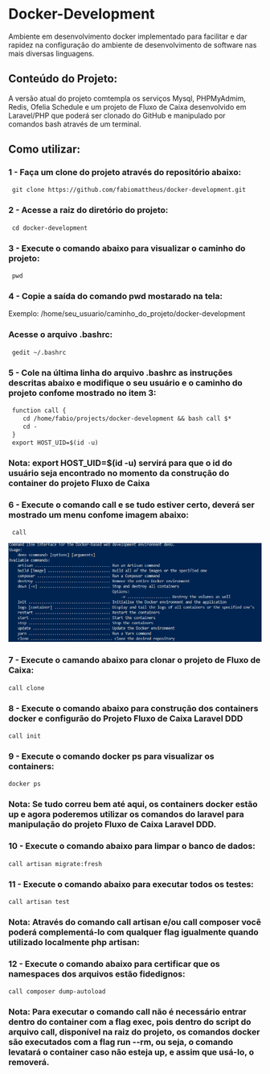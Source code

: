 # Docker-Development
   Ambiente em desenvolvimento docker implementado para facilitar e dar rapidez na configuração do ambiente de desenvolvimento de software nas mais diversas linguagens. 
   
## Conteúdo do Projeto:  
   A versão atual do projeto comtempla os serviços Mysql, PHPMyAdmim, Redis, Ofelia Schedule e um projeto de Fluxo de Caixa desenvolvido em Laravel/PHP que poderá ser clonado do GitHub e manipulado por comandos bash através de um terminal.
   
 ## Como utilizar:
 ### 1 - Faça um clone do projeto através do repositório abaixo:
     git clone https://github.com/fabiomattheus/docker-development.git
 
 ### 2 - Acesse a raiz do diretório do projeto:
     cd docker-development
 
 ### 3 - Execute o comando abaixo para visualizar o caminho do projeto:
     pwd
 
 ### 4 - Copie a saída do comando pwd mostarado na tela:
 Exemplo: /home/seu_usuario/caminho_do_projeto/docker-development
 
 ### Acesse o arquivo .bashrc:
     gedit ~/.bashrc

 ### 5 - Cole na última linha do arquivo .bashrc as instruções descritas abaixo e modifique o seu usuário e o caminho do projeto confome mostrado no item 3: 
     function call { 
        cd /home/fabio/projects/docker-development && bash call $* 
        cd -
     }
     export HOST_UID=$(id -u)
 
 ### Nota: export HOST_UID=$(id -u) servirá para que o id do usuário seja encontrado no momento da construção do container do projeto Fluxo de Caixa    
    
 ### 6 - Execute o comando call e se tudo estiver certo, deverá ser mostrado um menu confome imagem abaixo:   
     call
     
![alt text](https://github.com/fabiomattheus/docker-development/blob/main/menu-docker-development.png)

### 7 - Execute o camando abaixo para clonar o projeto de Fluxo de Caixa:
    call clone

### 8 - Execute o comando abaixo para construção dos containers docker e configurão do Projeto Fluxo de Caixa Laravel DDD
    call init
 
### 9 - Execute o comando docker ps para visualizar os containers:
    docker ps 
    
### Nota: Se tudo correu bem até aqui,  os containers docker estão up e agora poderemos utilizar os comandos do laravel para manipulação do projeto Fluxo de Caixa Laravel DDD.

### 10 - Execute o comando abaixo para limpar o banco de dados:
    call artisan migrate:fresh

### 11 - Execute o comando abaixo para executar todos os testes:
    call artisan test

### Nota: Através do comando call artisan e/ou call composer você poderá complementá-lo com qualquer flag igualmente quando utilizado localmente php artisan:

### 12 - Execute o comando abaixo para certificar que os namespaces dos arquivos estão fidedignos:
    call composer dump-autoload

### Nota: Para executar o comando call não é necessário entrar dentro do container com a flag exec, pois dentro do script do arquivo call, disponível na raiz do projeto, os comandos docker são executados com a flag run --rm, ou seja, o comando levatará o container caso não esteja up, e assim que usá-lo, o removerá.  



    
    
 


    
